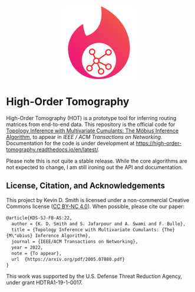 <p align="center">
  <img src="https://github.com/kevindalysmith/high-order-tomography/blob/main/docs/source/logo.svg?raw=true" width="200"/>
</p>

# High-Order Tomography

High-Order Tomography (HOT) is a prototype tool for inferring routing matrices from 
end-to-end data. This repository is the official code for 
[Topology Inference with Multivariate Cumulants: The Möbius Inference Algorithm](https://arxiv.org/abs/2005.07880),
to appear in <i>IEEE / ACM Transactions on Networking</i>.
Documentation for the code is under development at https://high-order-tomography.readthedocs.io/en/latest/.

Please note this is not quite a stable release. While the core algorithms are not expected to change, 
I am still ironing out the API and documentation. 

## License, Citation, and Acknowledgements
This project by Kevin D. Smith is licensed under a non-commercial Creative Commons license 
([CC BY-NC 4.0](https://creativecommons.org/licenses/by-nc/4.0/)). When possible, please cite our paper:
```
@article{KDS-SJ-FB-AS:22,
  author = {K. D. Smith and S. Jafarpour and A. Swami and F. Bullo},
  title = {Topology Inference with Multivariate Cumulants: {The} {M\"obius} Inference Algorithm},
  journal = {IEEE/ACM Transactions on Networking},
  year = 2022,
  note = {To appear},
  url  {https://arxiv.org/pdf/2005.07880.pdf}
}
```
This work was supported by the U.S. Defense Threat Reduction Agency, under grant HDTRA1-19-1-0017.

